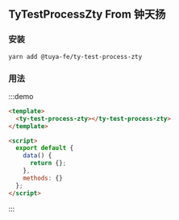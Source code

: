 ## TyTestProcessZty From 钟天扬

### 安装
```shell
yarn add @tuya-fe/ty-test-process-zty
```

### 用法

:::demo
```html
<template>
  <ty-test-process-zty></ty-test-process-zty>
</template>

<script>
  export default {
    data() {
      return {};
    },
    methods: {}
  };
</script>
```
:::
